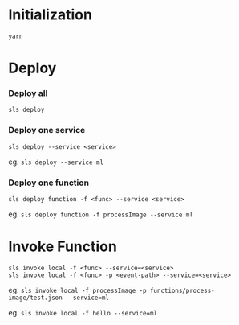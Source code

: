 # Initialization

```
yarn
```

# Deploy

### Deploy all

```
sls deploy
```

### Deploy one service

```
sls deploy --service <service>
```

eg. `sls deploy --service ml`

### Deploy one function

```
sls deploy function -f <func> --service <service>
```

eg. `sls deploy function -f processImage --service ml`

# Invoke Function

```
sls invoke local -f <func> --service=<service>
sls invoke local -f <func> -p <event-path> --service=<service>
```

eg. `sls invoke local -f processImage -p functions/process-image/test.json --service=ml`

eg. `sls invoke local -f hello --service=ml`

